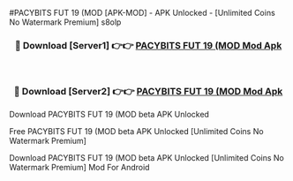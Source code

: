 #PACYBITS FUT 19 (MOD [APK-MOD] - APK Unlocked - [Unlimited Coins No Watermark Premium] s8olp



<div align="center">

<h3>🔴 Download [Server1] 👉👉 <a href="https://momento.my/?title=PACYBITS_FUT_19_(MOD">PACYBITS FUT 19 (MOD Mod Apk</a></h3><br>

<h3>🔴 Download [Server2] 👉👉 <a href="https://momento.my/?title=PACYBITS_FUT_19_(MOD">PACYBITS FUT 19 (MOD Mod Apk</a></h3>
</div>



Download PACYBITS FUT 19 (MOD beta APK Unlocked

Free PACYBITS FUT 19 (MOD beta APK Unlocked [Unlimited Coins No Watermark Premium]

Download PACYBITS FUT 19 (MOD beta APK Unlocked [Unlimited Coins No Watermark Premium] Mod For Android
